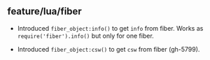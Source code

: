 ## feature/lua/fiber

* Introduced `fiber_object:info()` to get `info` from fiber. Works as
  `require('fiber').info()` but only for one fiber.

* Introduced `fiber_object:csw()` to get `csw` from fiber (gh-5799).
